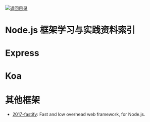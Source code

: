 [![返回目录](https://parg.co/UGo)](https://parg.co/b4z) 


 


 


 



# Node.js 框架学习与实践资料索引


# Express


# Koa


# 其他框架

- [2017-fastify](https://github.com/fastify/fastify): Fast and low overhead web framework, for Node.js.